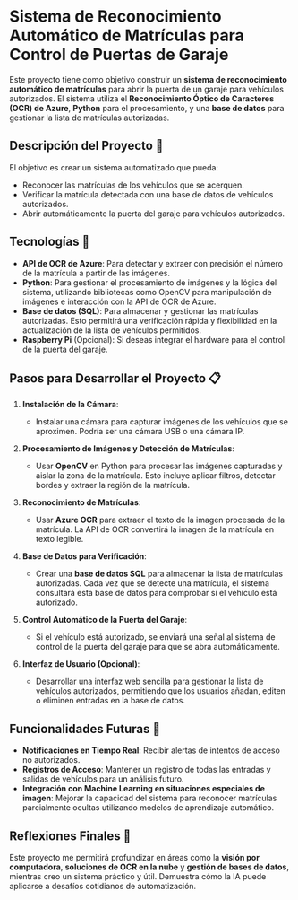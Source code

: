 # Sistema de Reconocimiento Automático de Matrículas para Control de Puertas de Garaje

Este proyecto tiene como objetivo construir un **sistema de reconocimiento automático de matrículas** para abrir la puerta de un garaje para vehículos autorizados. El sistema utiliza el **Reconocimiento Óptico de Caracteres (OCR) de Azure**, **Python** para el procesamiento, y una **base de datos** para gestionar la lista de matrículas autorizadas.

## Descripción del Proyecto 📓

El objetivo es crear un sistema automatizado que pueda:
- Reconocer las matrículas de los vehículos que se acerquen.
- Verificar la matrícula detectada con una base de datos de vehículos autorizados.
- Abrir automáticamente la puerta del garaje para vehículos autorizados.

## Tecnologías 📲

- **API de OCR de Azure**: Para detectar y extraer con precisión el número de la matrícula a partir de las imágenes.
- **Python**: Para gestionar el procesamiento de imágenes y la lógica del sistema, utilizando bibliotecas como OpenCV para manipulación de imágenes e interacción con la API de OCR de Azure.
- **Base de datos (SQL)**: Para almacenar y gestionar las matrículas autorizadas. Esto permitirá una verificación rápida y flexibilidad en la actualización de la lista de vehículos permitidos.
- **Raspberry Pi** (Opcional): Si deseas integrar el hardware para el control de la puerta del garaje.

## Pasos para Desarrollar el Proyecto 📋

1. **Instalación de la Cámara**: 
   - Instalar una cámara para capturar imágenes de los vehículos que se aproximen. Podría ser una cámara USB o una cámara IP.
   
2. **Procesamiento de Imágenes y Detección de Matrículas**: 
   - Usar **OpenCV** en Python para procesar las imágenes capturadas y aislar la zona de la matrícula. Esto incluye aplicar filtros, detectar bordes y extraer la región de la matrícula.

3. **Reconocimiento de Matrículas**: 
   - Usar **Azure OCR** para extraer el texto de la imagen procesada de la matrícula. La API de OCR convertirá la imagen de la matrícula en texto legible.

4. **Base de Datos para Verificación**:
   - Crear una **base de datos SQL** para almacenar la lista de matrículas autorizadas. Cada vez que se detecte una matrícula, el sistema consultará esta base de datos para comprobar si el vehículo está autorizado.

5. **Control Automático de la Puerta del Garaje**: 
   - Si el vehículo está autorizado, se enviará una señal al sistema de control de la puerta del garaje para que se abra automáticamente.

6. **Interfaz de Usuario (Opcional)**: 
   - Desarrollar una interfaz web sencilla para gestionar la lista de vehículos autorizados, permitiendo que los usuarios añadan, editen o eliminen entradas en la base de datos.

## Funcionalidades Futuras 📅

- **Notificaciones en Tiempo Real**: Recibir alertas de intentos de acceso no autorizados.
- **Registros de Acceso**: Mantener un registro de todas las entradas y salidas de vehículos para un análisis futuro.
- **Integración con Machine Learning en situaciones especiales de imagen**: Mejorar la capacidad del sistema para reconocer matrículas parcialmente ocultas utilizando modelos de aprendizaje automático.

## Reflexiones Finales 🎯

Este proyecto me permitirá profundizar en áreas como la **visión por computadora**, **soluciones de OCR en la nube** y **gestión de bases de datos**, mientras creo un sistema práctico y útil. Demuestra cómo la IA puede aplicarse a desafíos cotidianos de automatización.
